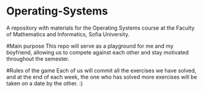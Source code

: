 # Operating-Systems
A repository with materials for the Operating Systems course at the Faculty of Mathematics and Informatics, Sofia University.

#Main purpose 
This repo will serve as a playground for me and my boyfriend, allowing us to compete against each other and stay motivated throughout the semester.

#Rules of the game 
Each of us will commit all the exercises we have solved, and at the end of each week, the one who has solved more exercises will be taken on a date by the other. :)

